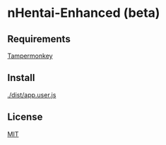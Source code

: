 # nHentai-Enhanced (beta)

## Requirements

[Tampermonkey](https://chrome.google.com/webstore/detail/tampermonkey/dhdgffkkebhmkfjojejmpbldmpobfkfo)

## Install

[./dist/app.user.js](https://github.com/NekoChanTaiwan/nHentai-Enhanced/raw/main/install.user.js)

## License

[MIT](https://github.com/NekoChanTaiwan/nHentai-Enhanced/blob/main/LICENSE)
